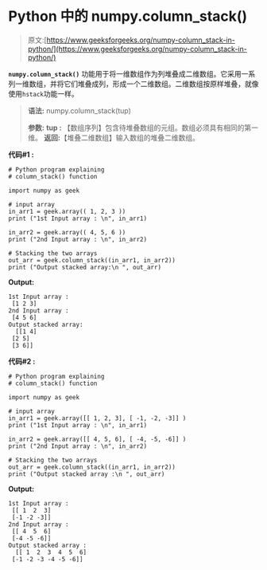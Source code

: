# Python 中的 numpy.column_stack()

> 原文:[https://www.geeksforgeeks.org/numpy-column_stack-in-python/](https://www.geeksforgeeks.org/numpy-column_stack-in-python/)

**`numpy.column_stack()`** 功能用于将一维数组作为列堆叠成二维数组。它采用一系列一维数组，并将它们堆叠成列，形成一个二维数组。二维数组按原样堆叠，就像使用`hstack`功能一样。

> **语法:** numpy.column_stack(tup)
> 
> **参数:**
> **tup :** 【数组序列】包含待堆叠数组的元组。数组必须具有相同的第一维。
> **返回:**【堆叠二维数组】输入数组的堆叠二维数组。

**代码#1 :**

```
# Python program explaining
# column_stack() function

import numpy as geek

# input array
in_arr1 = geek.array(( 1, 2, 3 ))
print ("1st Input array : \n", in_arr1) 

in_arr2 = geek.array(( 4, 5, 6 ))
print ("2nd Input array : \n", in_arr2) 

# Stacking the two arrays 
out_arr = geek.column_stack((in_arr1, in_arr2))
print ("Output stacked array:\n ", out_arr)
```

**Output:**

```
1st Input array : 
 [1 2 3]
2nd Input array : 
 [4 5 6]
Output stacked array:
  [[1 4]
 [2 5]
 [3 6]]

```

**代码#2 :**

```
# Python program explaining
# column_stack() function

import numpy as geek

# input array
in_arr1 = geek.array([[ 1, 2, 3], [ -1, -2, -3]] )
print ("1st Input array : \n", in_arr1) 

in_arr2 = geek.array([[ 4, 5, 6], [ -4, -5, -6]] )
print ("2nd Input array : \n", in_arr2) 

# Stacking the two arrays 
out_arr = geek.column_stack((in_arr1, in_arr2))
print ("Output stacked array :\n ", out_arr)
```

**Output:**

```
1st Input array : 
 [[ 1  2  3]
 [-1 -2 -3]]
2nd Input array : 
 [[ 4  5  6]
 [-4 -5 -6]]
Output stacked array :
  [[ 1  2  3  4  5  6]
 [-1 -2 -3 -4 -5 -6]]

```
